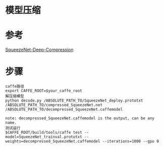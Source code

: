 # 模型压缩
# 参考
[SqueezeNet-Deep-Compression](https://github.com/songhan/SqueezeNet-Deep-Compression)

# 步骤
    caffe路径
    export CAFFE_ROOT=$your_caffe_root
    解压缩模型
    python decode.py /ABSOLUTE_PATH_TO/SqueezeNet_deploy.prototxt /ABSOLUTE_PATH_TO/compressed_SqueezeNet.net /ABSOLUTE_PATH_TO/decompressed_SqueezeNet.caffemodel

    note: decompressed_SqueezeNet.caffemodel is the output, can be any name.
    测试运行
    $CAFFE_ROOT/build/tools/caffe test --model=SqueezeNet_trainval.prototxt --weights=decompressed_SqueezeNet.caffemodel --iterations=1000 --gpu 0
